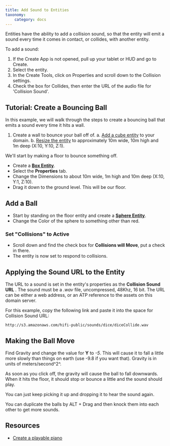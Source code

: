 ```yaml
---
title: Add Sound to Entities
taxonomy:
    category: docs
---
```


Entities have the ability to add a collision sound, so that the entity will emit a sound every time it comes in contact, or collides, with another entity.

To add a sound:
1. If the Create App is not opened, pull up your tablet or HUD and go to Create. 
2. Select the entity. 
3. In the Create Tools, click on Properties and scroll down to the Collision settings. 
4. Check the box for Collides, then enter the URL of the audio file for 'Collision Sound'. 

## Tutorial: Create a Bouncing Ball
In this example, we will walk through the steps to create a bouncing ball that emits a sound every time it hits a wall.

1. Create a wall to bounce your ball off of. 
	a. [Add a cube entity](../add-entities) to your domain.
	b. [Resize the entity](../entity-appearance#set-the-size-of-an-entity) to approximately 10m wide, 10m high and 1m deep (X:10, Y:10, Z:1).

We'll start by making a floor to bounce something off.

- Create a [**Box Entity**](../box-and-sphere-entities).
- Select the **Properties** tab.
- Change the Dimensions to about 10m wide, 1m high and 10m deep (X:10, Y:1, Z:10).
- Drag it down to the ground level. This will be our floor.

## Add a Ball

- Start by standing on the floor entity and create a [**Sphere Entity**](../box-and-sphere-entities).
- Change the Color of the sphere to something other than red.

### Set "Collisions" to Active

- Scroll down and find the check box for **Collisions will Move**, put a check in there.
- The entity is now set to respond to collisions.

## Applying the Sound URL to the Entity

The URL to a sound is set in the entity's properties as the **Collision Sound URL** . The sound must be a *.wav* file, uncompressed, 48Khz, 16 bit. The URL can be either a web address, or an ATP reference to the assets on this domain server.

For this example, copy the following link and paste it into the space for Collision Sound URL:

```
http://s3.amazonaws.com/hifi-public/sounds/dice/diceCollide.wav
```

## Making the Ball Move

Find Gravity and change the value for **Y** to *-5*. This will cause it to fall a little more slowly than things on earth (use -9.8 if you want that). Gravity is in units of meters/second^2^.

As soon as you click off, the gravity will cause the ball to fall downwards. When it hits the floor, it should stop or bounce a little and the sound should play.

You can just keep picking it up and dropping it to hear the sound again.

You can duplicate the balls by ALT + Drag and then knock them into each other to get more sounds.

## Resources

- [Create a playable piano](../../archives/create-a-playable-piano)

